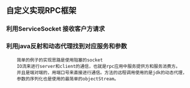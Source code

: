 ## 自定义实现RPC框架
### 利用ServiceSocket 接收客户方请求
### 利用java反射和动态代理找到对应服务和参数
```
    简单的例子的实现思路是使用阻塞的socket 
    IO流来进行server和client的通信，也就是rpc应用中服务提供方和服务消费方。
    并且是端对端的，用端口号来直接进行通信。方法的远程调用使用的是jdk的动态代理，
    参数的序列化也是使用的最简单的objectStream。
```